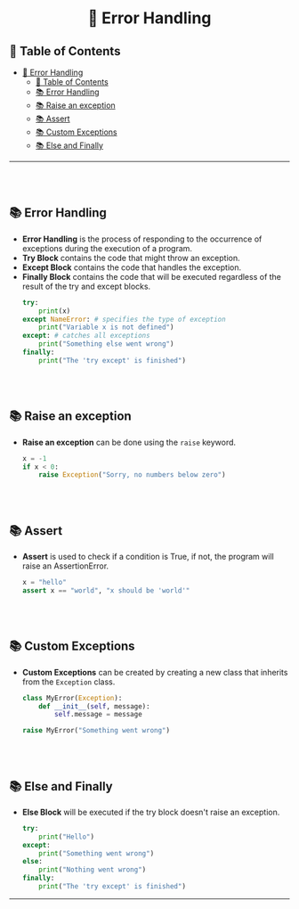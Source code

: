 # <div align="center"> 🔰 Error Handling </div>

## 📌 Table of Contents
- [ 🔰 Error Handling ](#--error-handling-)
  - [📌 Table of Contents](#-table-of-contents)
  - [📚 Error Handling](#-error-handling)
  - [📚 Raise an exception](#-raise-an-exception)
  - [📚 Assert](#-assert)
  - [📚 Custom Exceptions](#-custom-exceptions)
  - [📚 Else and Finally](#-else-and-finally)
<hr>
<br><br>

## 📚 Error Handling
- **Error Handling** is the process of responding to the occurrence of exceptions during the execution of a program.
- **Try Block** contains the code that might throw an exception.
- **Except Block** contains the code that handles the exception.
- **Finally Block** contains the code that will be executed regardless of the result of the try and except blocks.
    ```python
    try:
        print(x)
    except NameError: # specifies the type of exception
        print("Variable x is not defined")
    except: # catches all exceptions
        print("Something else went wrong")
    finally:
        print("The 'try except' is finished")
    ```

<br><br>

## 📚 Raise an exception
- **Raise an exception** can be done using the `raise` keyword.
    ```python
    x = -1
    if x < 0:
        raise Exception("Sorry, no numbers below zero")
    ```

<br><br>

## 📚 Assert
- **Assert** is used to check if a condition is True, if not, the program will raise an AssertionError.
    ```python
    x = "hello"
    assert x == "world", "x should be 'world'"
    ```

<br><br>

## 📚 Custom Exceptions
- **Custom Exceptions** can be created by creating a new class that inherits from the `Exception` class.
    ```python
    class MyError(Exception):
        def __init__(self, message):
            self.message = message

    raise MyError("Something went wrong")
    ```

<br><br>

## 📚 Else and Finally
- **Else Block** will be executed if the try block doesn't raise an exception.
    ```python
    try:
        print("Hello")
    except:
        print("Something went wrong")
    else:
        print("Nothing went wrong")
    finally:
        print("The 'try except' is finished")
    ```

<hr>

